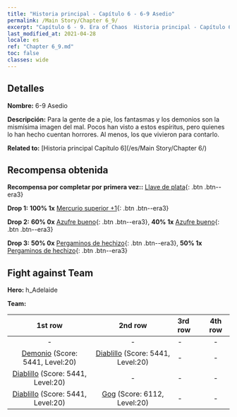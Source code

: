 ```yaml
---
title: "Historia principal - Capítulo 6 - 6-9 Asedio"
permalink: /Main Story/Chapter 6_9/
excerpt: "Capítulo 6 - 9. Era of Chaos  Historia principal - Capítulo 6_9. 6-9 Asedio"
last_modified_at: 2021-04-28
locale: es
ref: "Chapter 6_9.md"
toc: false
classes: wide
---
```


## Detalles

 **Nombre:** 6-9 Asedio

 **Descripción:** Para la gente de a pie, los fantasmas y los demonios son la mismísima imagen del mal. Pocos han visto a estos espíritus, pero quienes lo han hecho cuentan horrores. Al menos, los que vivieron para contarlo.

 **Related to:** [Historia principal Capítulo 6](/es/Main Story/Chapter 6/)

## Recompensa obtenida

 **Recompensa por completar por primera vez::** [Llave de plata](/ItemsES/con_693/){: .btn .btn--era3}

 **Drop 1:** **100% 1x** [Mercurio superior +1](/ItemsES/mat_21/){: .btn .btn--era3}

 **Drop 2:** **60% 0x** [Azufre bueno](/ItemsES/mat_15/){: .btn .btn--era3}, **40% 1x** [Azufre bueno](/ItemsES/mat_15/){: .btn .btn--era3}

 **Drop 3:** **50% 0x** [Pergaminos de hechizo](/ItemsES/con_694/){: .btn .btn--era3}, **50% 1x** [Pergaminos de hechizo](/ItemsES/con_694/){: .btn .btn--era3}


## Fight against Team
 **Hero:** h_Adelaide

 **Team:**


  | 1st row | 2nd row | 3rd row | 4th row |
  |:----:|:----:|:----|:----:|
  | - | - | - | - |
  | [Demonio](/es/units/Demon/) (Score: 5441, Level:20)  | [Diablillo](/es/units/Imp/) (Score: 5441, Level:20)  | - | - |
  | [Diablillo](/es/units/Imp/) (Score: 5441, Level:20)  | - | - | - |
  | [Diablillo](/es/units/Imp/) (Score: 5441, Level:20)  | [Gog](/es/units/Gog/) (Score: 6112, Level:20)  | - | - |


